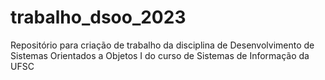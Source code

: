 # trabalho_dsoo_2023
Repositório para criação de trabalho da disciplina de Desenvolvimento de Sistemas Orientados a Objetos I do curso de Sistemas de Informação da UFSC
